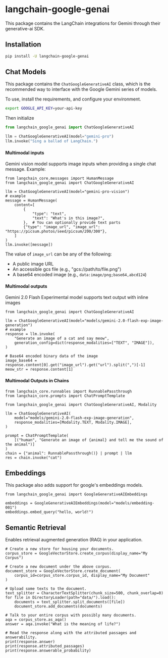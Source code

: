 # langchain-google-genai

This package contains the LangChain integrations for Gemini through their generative-ai SDK.

## Installation

```bash
pip install -U langchain-google-genai
```


## Chat Models

This package contains the `ChatGoogleGenerativeAI` class, which is the recommended way to interface with the Google Gemini series of models.

To use, install the requirements, and configure your environment.

```bash
export GOOGLE_API_KEY=your-api-key
```

Then initialize

```python
from langchain_google_genai import ChatGoogleGenerativeAI

llm = ChatGoogleGenerativeAI(model="gemini-pro")
llm.invoke("Sing a ballad of LangChain.")
```

#### Multimodal inputs

Gemini vision model supports image inputs when providing a single chat message. Example:

```
from langchain_core.messages import HumanMessage
from langchain_google_genai import ChatGoogleGenerativeAI

llm = ChatGoogleGenerativeAI(model="gemini-pro-vision")
# example
message = HumanMessage(
    content=[
        {
            "type": "text",
            "text": "What's in this image?",
        },  # You can optionally provide text parts
        {"type": "image_url", "image_url": "https://picsum.photos/seed/picsum/200/300"},
    ]
)
llm.invoke([message])
```

The value of `image_url` can be any of the following:

- A public image URL
- An accessible gcs file (e.g., "gcs://path/to/file.png")
- A base64 encoded image (e.g., `data:image/png;base64,abcd124`)

#### Multimodal outputs

Gemini 2.0 Flash Experimental model supports text output with inline images

```
from langchain_google_genai import ChatGoogleGenerativeAI

llm = ChatGoogleGenerativeAI(model="models/gemini-2.0-flash-exp-image-generation")
# example
response = llm.invoke(
    "Generate an image of a cat and say meow",
    generation_config=dict(response_modalities=["TEXT", "IMAGE"]),
)

# Base64 encoded binary data of the image
image_base64 = response.content[0].get("image_url").get("url").split(",")[-1]
meow_str = response.content[1]
```

#### Multimodal Outputs in Chains

```
from langchain_core.runnables import RunnablePassthrough
from langchain_core.prompts import ChatPromptTemplate

from langchain_google_genai import ChatGoogleGenerativeAI, Modality

llm = ChatGoogleGenerativeAI(
    model="models/gemini-2.0-flash-exp-image-generation",
    response_modalities=[Modality.TEXT, Modality.IMAGE],
)

prompt = ChatPromptTemplate(
    [("human", "Generate an image of {animal} and tell me the sound of the animal")]
)
chain = {"animal": RunnablePassthrough()} | prompt | llm
res = chain.invoke("cat")
```

## Embeddings

This package also adds support for google's embeddings models.

```
from langchain_google_genai import GoogleGenerativeAIEmbeddings

embeddings = GoogleGenerativeAIEmbeddings(model="models/embedding-001")
embeddings.embed_query("hello, world!")
```

## Semantic Retrieval

Enables retrieval augmented generation (RAG) in your application.

```
# Create a new store for housing your documents.
corpus_store = GoogleVectorStore.create_corpus(display_name="My Corpus")

# Create a new document under the above corpus.
document_store = GoogleVectorStore.create_document(
    corpus_id=corpus_store.corpus_id, display_name="My Document"
)

# Upload some texts to the document.
text_splitter = CharacterTextSplitter(chunk_size=500, chunk_overlap=0)
for file in DirectoryLoader(path="data/").load():
    documents = text_splitter.split_documents([file])
    document_store.add_documents(documents)

# Talk to your entire corpus with possibly many documents. 
aqa = corpus_store.as_aqa()
answer = aqa.invoke("What is the meaning of life?")

# Read the response along with the attributed passages and answerability.
print(response.answer)
print(response.attributed_passages)
print(response.answerable_probability)
```
